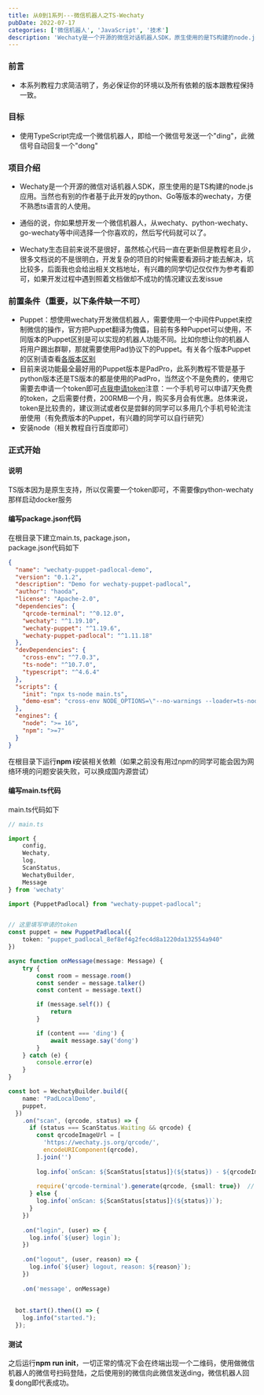 ```yaml
---
title: 从0到1系列---微信机器人之TS-Wechaty
pubDate: 2022-07-17
categories: ['微信机器人', 'JavaScript', '技术']
description: 'Wechaty是一个开源的微信对话机器人SDK，原生使用的是TS构建的node.js应用。当然也有别的作者基于此开发的python、Go等版本的wechaty，方便不熟悉ts语言的人使用。'
---
```


### 前言
- 本系列教程力求简洁明了，务必保证你的环境以及所有依赖的版本跟教程保持一致。

### 目标
- 使用TypeScript完成一个微信机器人，即给一个微信号发送一个"ding"，此微信号自动回复一个"dong"

### 项目介绍
- Wechaty是一个开源的微信对话机器人SDK，原生使用的是TS构建的node.js应用。当然也有别的作者基于此开发的python、Go等版本的wechaty，方便不熟悉ts语言的人使用。  

- 通俗的说，你如果想开发一个微信机器人，从wechaty、python-wechaty、go-wechaty等中间选择一个你喜欢的，然后写代码就可以了。  
  
- Wechaty生态目前来说不是很好，虽然核心代码一直在更新但是教程老且少，很多文档说的不是很明白，开发复杂的项目的时候需要看源码才能去解决，坑比较多，后面我也会给出相关文档地址，有兴趣的同学切记仅仅作为参考看即可，如果开发过程中遇到照着文档做却不成功的情况建议去发issue

### 前置条件（重要，以下条件缺一不可）
- Puppet：想使用wechaty开发微信机器人，需要使用一个中间件Puppet来控制微信的操作，官方把Puppet翻译为傀儡，目前有多种Puppet可以使用，不同版本的Puppet区别是可以实现的机器人功能不同。比如你想让你的机器人将用户踢出群聊，那就需要使用Pad协议下的Puppet。有关各个版本Puppet的区别请查看[各版本区别](https://wechaty.gitbook.io/wechaty/v/zh/puppet#puppet-compatibility)
- 目前来说功能最全最好用的Puppet版本是PadPro，此系列教程不管是基于python版本还是TS版本的都是使用的PadPro，当然这个不是免费的，使用它需要去申请一个token即可[点我申请token](http://pad-local.com/#/login)注意：一个手机号可以申请7天免费的token，之后需要付费，200RMB一个月，购买多月会有优惠。总体来说，token是比较贵的，建议测试或者仅是尝鲜的同学可以多用几个手机号轮流注册使用（有免费版本的Puppet，有兴趣的同学可以自行研究）
- 安装node（相关教程自行百度即可）

### 正式开始

#### 说明
TS版本因为是原生支持，所以仅需要一个token即可，不需要像python-wechaty那样启动docker服务

#### 编写package.json代码
在根目录下建立main.ts, package.json，  
package.json代码如下
```json
{
  "name": "wechaty-puppet-padlocal-demo",
  "version": "0.1.2",
  "description": "Demo for wechaty-puppet-padlocal",
  "author": "haoda",
  "license": "Apache-2.0",
  "dependencies": {
    "qrcode-terminal": "^0.12.0",
    "wechaty": "^1.19.10",
    "wechaty-puppet": "^1.19.6",
    "wechaty-puppet-padlocal": "^1.11.18"
  },
  "devDependencies": {
    "cross-env": "^7.0.3",
    "ts-node": "^10.7.0",
    "typescript": "^4.6.4"
  },
  "scripts": {
    "init": "npx ts-node main.ts",
    "demo-esm": "cross-env NODE_OPTIONS=\"--no-warnings --loader=ts-node/esm\" node main.ts"
  },
  "engines": {
    "node": ">= 16",
    "npm": ">=7"
  }
}
```
在根目录下运行**npm i**安装相关依赖（如果之前没有用过npm的同学可能会因为网络环境的问题安装失败，可以换成国内源尝试）

#### 编写main.ts代码
main.ts代码如下
```typescript
// main.ts

import {
    config,
    Wechaty,
    log,
    ScanStatus, 
    WechatyBuilder,
    Message
} from 'wechaty'

import {PuppetPadlocal} from "wechaty-puppet-padlocal";


// 这里填写申请的token
const puppet = new PuppetPadlocal({
    token: "puppet_padlocal_8ef8ef4g2fec4d8a1220da132554a940"
})

async function onMessage(message: Message) {
    try {
        const room = message.room()
        const sender = message.talker()
        const content = message.text()

        if (message.self()) {
            return
        }

        if (content === 'ding') {
            await message.say('dong')
        }
    } catch (e) {
        console.error(e)
    }
}

const bot = WechatyBuilder.build({
    name: "PadLocalDemo",
    puppet,
  })
    .on("scan", (qrcode, status) => {
      if (status === ScanStatus.Waiting && qrcode) {
        const qrcodeImageUrl = [
          'https://wechaty.js.org/qrcode/',
          encodeURIComponent(qrcode),
        ].join('')
  
        log.info(`onScan: ${ScanStatus[status]}(${status}) - ${qrcodeImageUrl}`);
  
        require('qrcode-terminal').generate(qrcode, {small: true})  // show qrcode on console
      } else {
        log.info(`onScan: ${ScanStatus[status]}(${status})`);
      }
    })
  
    .on("login", (user) => {
      log.info(`${user} login`);
    })
  
    .on("logout", (user, reason) => {
      log.info(`${user} logout, reason: ${reason}`);
    })
  
    .on('message', onMessage)
  
  
  bot.start().then(() => {
    log.info("started.");
  });
```

#### 测试
之后运行**npm run init**，一切正常的情况下会在终端出现一个二维码，使用做微信机器人的微信号扫码登陆，之后使用别的微信向此微信发送ding，微信机器人回复dong即代表成功。